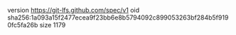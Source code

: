 version https://git-lfs.github.com/spec/v1
oid sha256:1a093a15f2477ecea9f23bb6e8b5794092c899053263bf284b5f9190fc5fa26b
size 1179
